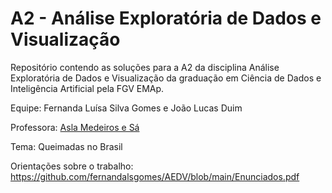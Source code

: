 # A2 - Análise Exploratória de Dados e Visualização

Repositório contendo as soluções para a A2 da disciplina Análise Exploratória de Dados e Visualização da graduação em Ciência de Dados e Inteligência Artificial pela FGV EMAp.

Equipe: Fernanda Luísa Silva Gomes e João Lucas Duim

Professora: [Asla Medeiros e Sá](https://emap.fgv.br/corpo-docente/asla-medeiros-sa)

Tema: Queimadas no Brasil

Orientações sobre o trabalho: https://github.com/fernandalsgomes/AEDV/blob/main/Enunciados.pdf
